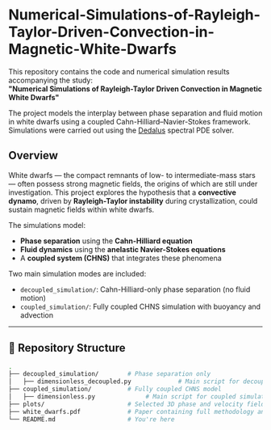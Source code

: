 # Numerical-Simulations-of-Rayleigh-Taylor-Driven-Convection-in-Magnetic-White-Dwarfs
This repository contains the code and numerical simulation results accompanying the study:  
**"Numerical Simulations of Rayleigh-Taylor Driven Convection in Magnetic White Dwarfs"**

The project models the interplay between phase separation and fluid motion in white dwarfs using a coupled Cahn-Hilliard–Navier-Stokes framework. Simulations were carried out using the [Dedalus](https://dedalus-project.readthedocs.io/) spectral PDE solver.

## Overview

White dwarfs — the compact remnants of low- to intermediate-mass stars — often possess strong magnetic fields, the origins of which are still under investigation. This project explores the hypothesis that a **convective dynamo**, driven by **Rayleigh-Taylor instability** during crystallization, could sustain magnetic fields within white dwarfs.

The simulations model:
- **Phase separation** using the **Cahn-Hilliard equation**
- **Fluid dynamics** using the **anelastic Navier-Stokes equations**
- A **coupled system (CHNS)** that integrates these phenomena

Two main simulation modes are included:
- `decoupled_simulation/`: Cahn-Hilliard-only phase separation (no fluid motion)
- `coupled_simulation/`: Fully coupled CHNS simulation with buoyancy and advection

---

## 📁 Repository Structure

```bash
.
├── decoupled_simulation/        # Phase separation only
│   ├── dimensionless_decoupled.py             # Main script for decoupled CH simulation
├── coupled_simulation/          # Fully coupled CHNS model
│   ├── dimensionless.py              # Main script for coupled simulation
├── plots/                       # Selected 3D phase and velocity field visualizations
├── white_dwarfs.pdf             # Paper containing full methodology and results
└── README.md                    # You're here
